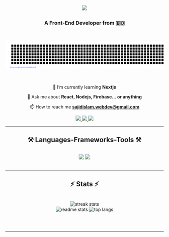 <h1 align="center">
    <img src="https://readme-typing-svg.herokuapp.com/?font=Righteous&size=35&center=true&vCenter=true&width=500&height=70&duration=4000&lines=Hi+There!+👋;+I'm+Sajid+Islam!;" />
</h1>

<h3 align="center">A Front-End Developer from 🇧🇩</h3>
<br/>

<div align="center">
    
![sajid's gitworkart](gitartwork.svg)

 </div>
 
<br/>

<div align="center">
    
 🌱 I’m currently learning **Nextjs**

 💬 Ask me about **React, Nodejs, Firebase... or anything**

 📫 How to reach me **sajidislam.webdev@gmail.com**

 </div>
 
<div align="center"> 
  <a href="mailto:sajidislam.webdev@gmail.com">
    <img src="https://img.shields.io/badge/Gmail-333333?style=for-the-badge&logo=gmail&logoColor=red" />
  </a>
  <a href="https://linkedin.com/in/sajid941" target="_blank">
    <img src="https://img.shields.io/badge/LinkedIn-0077B5?style=for-the-badge&logo=linkedin&logoColor=white" target="_blank" />
  </a>
  <a href="https://www.facebook.com/Sajid.941" target="_blank">
     <img src="https://img.shields.io/badge/Facebook-0866fe?style=for-the-badge&logo=facebook&logoColor=white" target="_blank" /> <!-- sqlite, safari, google-chrome are other good icon options -->
  </a>
</div>

 <hr/>
 
<h2 align="center">⚒️ Languages-Frameworks-Tools ⚒️</h2>
<br/>
<div align="center">
    <img src="https://skillicons.dev/icons?i=react,html,css,vscode,github,tailwind,git" />
    <img src="https://skillicons.dev/icons?i=nodejs,javascript,express,firebase,mongodb" /><br>
</div>

<br/>

<hr/>

<h2 align="center">⚡ Stats ⚡</h2>
<br>
<div align="center">
  <img width=390 src="https://github-readme-streak-stats.herokuapp.com/?user=sajid941&count_private=true&theme=react&border_radius=10" alt="streak stats"/>
    <br/>
  <img width=390 src="https://github-readme-stats.vercel.app/api?username=sajid941&count_private=true&show_icons=true&theme=react&rank_icon=github&border_radius=10" alt="readme stats" />

  <img width=325 src="https://github-readme-stats.vercel.app/api/top-langs?username=sajid941&hide=vue&langs_count=8&layout=compact&theme=react&border_radius=10&size_weight=0.5&count_weight=0.5&exclude_repo=github-readme-stats" alt="top langs" />
</div>

<br/><br/>

<hr/>


<br/>

<!--
**Sajid941/Sajid941** is a ✨ _special_ ✨ repository because its `README.md` (this file) appears on your GitHub profile.

Here are some ideas to get you started:

- 🔭 I’m currently working on ...
- 🌱 I’m currently learning ...
- 👯 I’m looking to collaborate on ...
- 🤔 I’m looking for help with ...
- 💬 Ask me about ...
- 📫 How to reach me: ...
- 😄 Pronouns: ...
- ⚡ Fun fact: ...
-->
